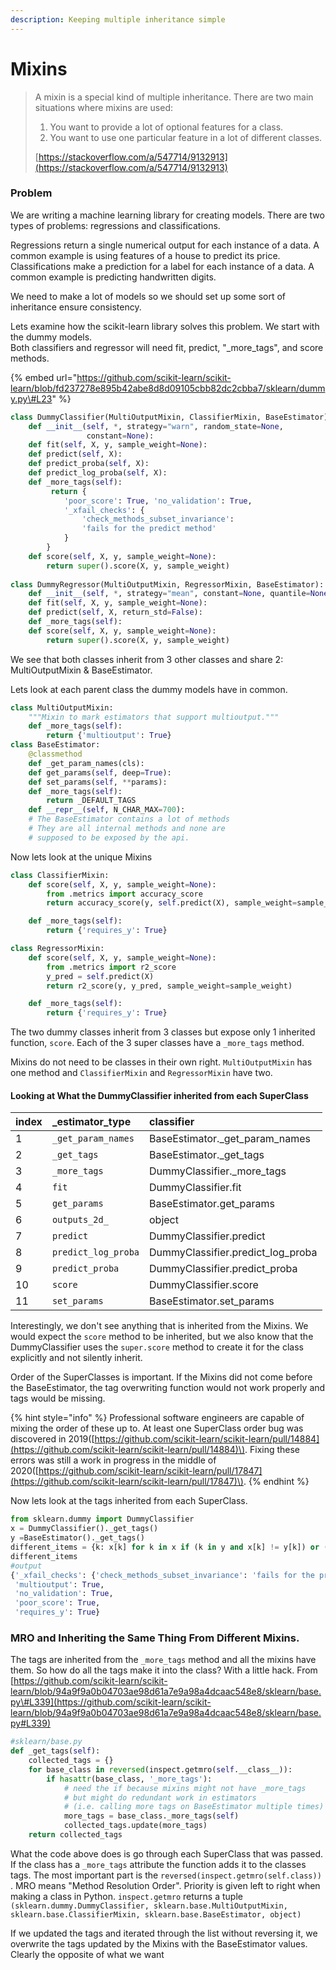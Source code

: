 ```yaml
---
description: Keeping multiple inheritance simple
---
```


# Mixins

> A mixin is a special kind of multiple inheritance. There are two main situations where mixins are used:
>
> 1. You want to provide a lot of optional features for a class.
> 2. You want to use one particular feature in a lot of different classes.
>
> [https://stackoverflow.com/a/547714/9132913](https://stackoverflow.com/a/547714/9132913)

### Problem

We are writing a machine learning library for creating models. There are two types of problems: regressions and classifications. 

Regressions return a single numerical output for each instance of a data. A common example is using features of a house to predict its price.   
Classifications make a prediction for a label for each instance of a data. A common example is predicting handwritten digits.

We need to make a lot of models so we should set up some sort of inheritance ensure consistency. 

Lets examine how the scikit-learn library solves this problem. We start with the dummy models.   
Both classifiers and regressor will need fit, predict, "\_more\_tags", and  score methods.

{% embed url="https://github.com/scikit-learn/scikit-learn/blob/fd237278e895b42abe8d8d09105cbb82dc2cbba7/sklearn/dummy.py\#L23" %}

```python
class DummyClassifier(MultiOutputMixin, ClassifierMixin, BaseEstimator):
    def __init__(self, *, strategy="warn", random_state=None,
                 constant=None):
    def fit(self, X, y, sample_weight=None):
    def predict(self, X):
    def predict_proba(self, X):
    def predict_log_proba(self, X):
    def _more_tags(self):
         return {
            'poor_score': True, 'no_validation': True,
            '_xfail_checks': {
                'check_methods_subset_invariance':
                'fails for the predict method'
            }
        }
    def score(self, X, y, sample_weight=None):
        return super().score(X, y, sample_weight)
    
class DummyRegressor(MultiOutputMixin, RegressorMixin, BaseEstimator):
    def __init__(self, *, strategy="mean", constant=None, quantile=None):
    def fit(self, X, y, sample_weight=None):
    def predict(self, X, return_std=False):
    def _more_tags(self):
    def score(self, X, y, sample_weight=None):
        return super().score(X, y, sample_weight)
```

We see that both classes inherit from 3 other classes and share 2: MultiOutputMixin & BaseEstimator. 

Lets look at each parent class the dummy models have in common.

```python
class MultiOutputMixin:
    """Mixin to mark estimators that support multioutput."""
    def _more_tags(self):
        return {'multioutput': True}
class BaseEstimator:
    @classmethod
    def _get_param_names(cls):
    def get_params(self, deep=True):
    def set_params(self, **params):
    def _more_tags(self):
        return _DEFAULT_TAGS
    def __repr__(self, N_CHAR_MAX=700):
    # The BaseEstimator contains a lot of methods
    # They are all internal methods and none are
    # supposed to be exposed by the api.
```

Now lets look at the unique Mixins

```python
class ClassifierMixin:
    def score(self, X, y, sample_weight=None):
        from .metrics import accuracy_score
        return accuracy_score(y, self.predict(X), sample_weight=sample_weight)

    def _more_tags(self):
        return {'requires_y': True}

class RegressorMixin:
    def score(self, X, y, sample_weight=None):
        from .metrics import r2_score
        y_pred = self.predict(X)
        return r2_score(y, y_pred, sample_weight=sample_weight)

    def _more_tags(self):
        return {'requires_y': True}
```

The two dummy classes inherit from 3 classes but expose only 1 inherited function, `score`. Each of the 3 super classes have a `_more_tags` method. 

Mixins do not need to be classes in their own right. `MultiOutputMixin` has one method and `ClassifierMixin` and `RegressorMixin` have two. 

#### Looking at What the DummyClassifier inherited from each SuperClass

| index | \_estimator\_type | classifier |
| :--- | :--- | :--- |
| 1 | `_get_param_names` | BaseEstimator.\_get\_param\_names |
| 2 | `_get_tags` | BaseEstimator.\_get\_tags |
| 3 | `_more_tags` | DummyClassifier.\_more\_tags |
| 4 | `fit` | DummyClassifier.fit |
| 5 | `get_params` | BaseEstimator.get\_params |
| 6 | `outputs_2d_` | object |
| 7 | `predict` | DummyClassifier.predict |
| 8 | `predict_log_proba` | DummyClassifier.predict\_log\_proba |
| 9 | `predict_proba` | DummyClassifier.predict\_proba |
| 10 | `score` | DummyClassifier.score |
| 11 | `set_params` | BaseEstimator.set\_params |

Interestingly, we don't see anything that is inherited from the Mixins. We  would expect the `score` method to be inherited, but we also know that the DummyClassifier uses the `super.score` method to create it for the class explicitly and not silently inherit. 

Order of the SuperClasses is important. If the Mixins did not come before the BaseEstimator, the tag overwriting function would not work properly and tags would be missing. 

{% hint style="info" %}
Professional software engineers are capable of mixing the order of these up to. At least one  SuperClass order bug was discovered in 2019\([https://github.com/scikit-learn/scikit-learn/pull/14884](https://github.com/scikit-learn/scikit-learn/pull/14884)\). Fixing these errors was still a work in progress in the middle of 2020\([https://github.com/scikit-learn/scikit-learn/pull/17847](https://github.com/scikit-learn/scikit-learn/pull/17847)\).
{% endhint %}

Now lets look at the tags inherited from each SuperClass.

```python
from sklearn.dummy import DummyClassifier
x = DummyClassifier()._get_tags() 
y =BaseEstimator()._get_tags()
different_items = {k: x[k] for k in x if (k in y and x[k] != y[k]) or (k not in y)}
different_items
#output
{'_xfail_checks': {'check_methods_subset_invariance': 'fails for the predict method'},
 'multioutput': True,
 'no_validation': True,
 'poor_score': True,
 'requires_y': True}
```

### MRO and Inheriting the Same Thing From Different Mixins.

The tags are inherited from the `_more_tags` method and all the mixins have them. So how do all the tags make it into the class? With a little hack. From [https://github.com/scikit-learn/scikit-learn/blob/94a9f9a0b04703ae98d61a7e9a98a4dcaac548e8/sklearn/base.py\#L339](https://github.com/scikit-learn/scikit-learn/blob/94a9f9a0b04703ae98d61a7e9a98a4dcaac548e8/sklearn/base.py#L339)

```python
#sklearn/base.py
def _get_tags(self):
    collected_tags = {}
    for base_class in reversed(inspect.getmro(self.__class__)):
        if hasattr(base_class, '_more_tags'):
            # need the if because mixins might not have _more_tags
            # but might do redundant work in estimators
            # (i.e. calling more tags on BaseEstimator multiple times)
            more_tags = base_class._more_tags(self)
            collected_tags.update(more_tags)
    return collected_tags
```

What the code above does is go through each SuperClass that was passed. If the class has a `_more_tags` attribute the function adds it to the classes tags. The most important part is the `reversed(inspect.getmro(self.class))` . MRO means "Method Resolution Order". Priority is given left to right when making a class in Python. `inspect.getmro` returns a tuple `(sklearn.dummy.DummyClassifier, sklearn.base.MultiOutputMixin, sklearn.base.ClassifierMixin, sklearn.base.BaseEstimator, object)`

If we updated the tags and iterated through the list without reversing it, we overwrite the tags updated by the Mixins with the BaseEstimator values. Clearly the opposite of what we want   


